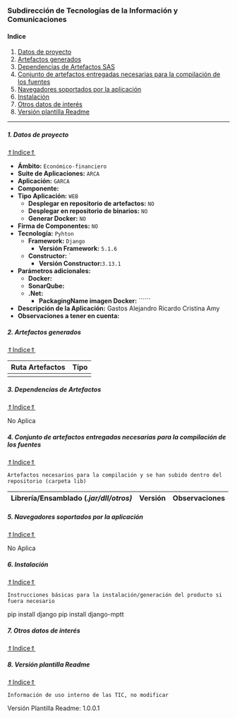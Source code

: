 ### Subdirección de Tecnologías de la Información y Comunicaciones 

#### Indice

1. [Datos de proyecto](#1-datos-de-proyecto)
2. [Artefactos generados](#2-artefactos-generados)
3. [Dependencias de Artefactos SAS](#3-dependencias-de-artefactos-sas)
4. [Conjunto de artefactos entregadas necesarias para la compilación de los fuentes](#4-conjunto-de-artefactos-entregadas-necesarias-para-la-compilación-de-los-fuentes)
5. [Navegadores soportados por la aplicación](#5-navegadores-soportados-por-la-aplicación)
6. [Instalación](#6-instalación)
7. [Otros datos de interés](#7-otros-datos-de-interés)
8. [Versión plantilla Readme](#8-versión-plantilla-readme)

  
----

##### 1. Datos de proyecto
[⇑Indice⇑](#indice)

- **Ámbito:** ```Económico-financiero```
- **Suite de Aplicaciones:** ```ARCA```
- **Aplicación:** ```GARCA```
- **Componente:**
- **Tipo Aplicación:** ```WEB```
    - **Desplegar en repositorio de artefactos:** ```NO```
    - **Desplegar en repositorio de binarios:** ```NO```
    - **Generar Docker:** ```NO```
- **Firma de Componentes:** ```NO```
- **Tecnología:** ```Pyhton```
    - **Framework:** ```Django```
        - **Versión Framework:** ```5.1.6```
    - **Constructor:** `
        - **Versión Constructor:**```3.13.1```
- **Parámetros adicionales:**
    - **Docker:** 
    - **SonarQube:**  
    - **.Net:** 
        - **PackagingName imagen Docker:** ``````
- **Descripción de la Aplicación:** Gastos Alejandro Ricardo Cristina Amy
- **Observaciones a tener en cuenta:** 

##### 2. Artefactos generados
[⇑Indice⇑](#indice)

| **Ruta Artefactos**           | **Tipo** | 
|:----:                   |:-----:         |
| 								|   	   |

##### 3. Dependencias de Artefactos
[⇑Indice⇑](#indice)

No Aplica

##### 4. Conjunto de artefactos entregadas necesarias para la compilación de los fuentes
[⇑Indice⇑](#indice)

```Artefactos necesarios para la compilación y se han subido dentro del repositorio (carpeta lib)```

| **Librería/Ensamblado** (*.jar/dll/otros)* | **Versión**  |  **Observaciones**     |
|:--------:                                  |:--------:    |:------:               |


##### 5. Navegadores soportados por la aplicación
[⇑Indice⇑](#indice)

No Aplica

##### 6. Instalación
[⇑Indice⇑](#indice)

```Instrucciones básicas para la instalación/generación del producto si fuera necesario```

pip install django
pip install django-mptt


##### 7. Otros datos de interés
[⇑Indice⇑](#indice)


##### 8. Versión plantilla Readme
[⇑Indice⇑](#indice)

```Información de uso interno de las TIC, no modificar```

Versión Plantilla Readme: 1.0.0.1

